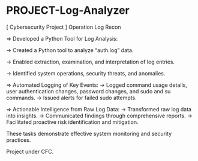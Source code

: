 # PROJECT-Log-Analyzer

[ Cybersecurity Project ]
Operation Log Recon

=> Developed a Python Tool for Log Analysis:

  -> Created a Python tool to analyze “auth.log” data.

  -> Enabled extraction, examination, and interpretation of log entries.

  -> Identified system operations, security threats, and anomalies.

=> Automated Logging of Key Events:
  -> Logged command usage details, user authentication changes, password changes, and sudo and su commands.
  -> Issued alerts for failed sudo attempts.

=> Actionable Intelligence from Raw Log Data:
  -> Transformed raw log data into insights.
  -> Communicated findings through comprehensive reports.
  -> Facilitated proactive risk identification and mitigation.
  
These tasks demonstrate effective system monitoring and security practices.

Project under CFC.
